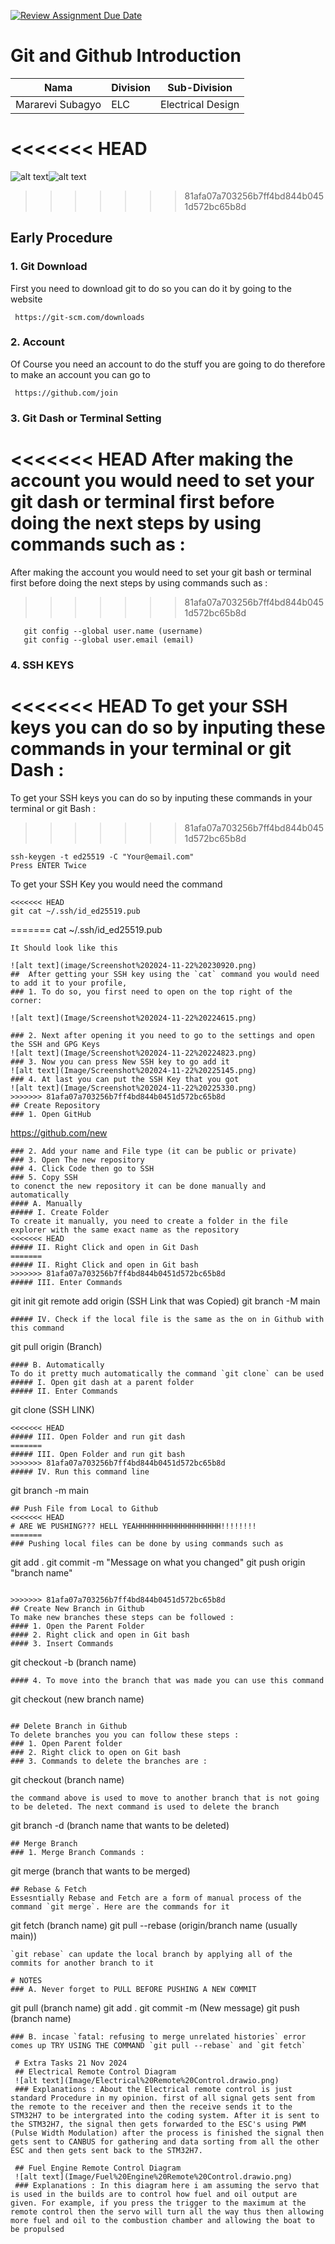 [![Review Assignment Due Date](https://classroom.github.com/assets/deadline-readme-button-22041afd0340ce965d47ae6ef1cefeee28c7c493a6346c4f15d667ab976d596c.svg)](https://classroom.github.com/a/tbEHDGEc)
# Git and Github Introduction

| Nama  | Division        | Sub-Division  |
| ----- | ---------- | ---------- |
| Mararevi Subagyo   | ELC | Electrical Design |
<<<<<<< HEAD
=======

![alt text](Image/PepeCry.png)![alt text](Image/Screenshot%202024-11-21%20132155.png)

>>>>>>> 81afa07a703256b7ff4bd844b0451d572bc65b8d

## Early Procedure
### 1. Git Download
First you need to download git to do so you can do it by going to the website 
   ```
    https://git-scm.com/downloads
   ```
### 2. Account 
Of Course you need an account to do the stuff you are going to do  therefore to make an account you can go to 
   ```
    https://github.com/join
   ```
### 3. Git Dash or Terminal Setting 
<<<<<<< HEAD
After making the account you would need to set your git dash or terminal first before doing the next steps by using commands such as :
=======
After making the account you would need to set your git bash or terminal first before doing the next steps by using commands such as :
>>>>>>> 81afa07a703256b7ff4bd844b0451d572bc65b8d
```
   git config --global user.name (username)
   git config --global user.email (email)
   ```
### 4. SSH KEYS
<<<<<<< HEAD
To get your SSH keys you can do so by inputing these commands in your terminal or git Dash :
=======
To get your SSH keys you can do so by inputing these commands in your terminal or git Bash :
>>>>>>> 81afa07a703256b7ff4bd844b0451d572bc65b8d
```
ssh-keygen -t ed25519 -C "Your@email.com"
Press ENTER Twice
```
To get your SSH Key you would need the command
```
<<<<<<< HEAD
git cat ~/.ssh/id_ed25519.pub
```
=======
cat ~/.ssh/id_ed25519.pub
```
It Should look like this 

![alt text](image/Screenshot%202024-11-22%20230920.png)
##  After getting your SSH key using the `cat` command you would need to add it to your profile,
### 1. To do so, you first need to open on the top right of the corner:

![alt text](Image/Screenshot%202024-11-22%20224615.png)

### 2. Next after opening it you need to go to the settings and open the SSH and GPG Keys
![alt text](Image/Screenshot%202024-11-22%20224823.png)
### 3. Now you can press New SSH key to go add it 
![alt text](Image/Screenshot%202024-11-22%20225145.png)
### 4. At last you can put the SSH Key that you got
![alt text](Image/Screenshot%202024-11-22%20225330.png)
>>>>>>> 81afa07a703256b7ff4bd844b0451d572bc65b8d
## Create Repository
### 1. Open GitHub
```
https://github.com/new
```
### 2. Add your name and File type (it can be public or private)
### 3. Open The new repository
### 4. Click Code then go to SSH
### 5. Copy SSH
to conenct the new repository it can be done manually and automatically
#### A. Manually 
##### I. Create Folder
To create it manually, you need to create a folder in the file explorer with the same exact name as the repository
<<<<<<< HEAD
##### II. Right Click and open in Git Dash
=======
##### II. Right Click and open in Git bash
>>>>>>> 81afa07a703256b7ff4bd844b0451d572bc65b8d
##### III. Enter Commands 
```
git init
git remote add origin (SSH Link that was Copied)
git branch -M main
```
##### IV. Check if the local file is the same as the on in Github with this command
```
git pull origin (Branch)
```
#### B. Automatically
To do it pretty much automatically the command `git clone` can be used
##### I. Open git dash at a parent folder
##### II. Enter Commands 
```
git clone (SSH LINK)
```
<<<<<<< HEAD
##### III. Open Folder and run git dash
=======
##### III. Open Folder and run git bash
>>>>>>> 81afa07a703256b7ff4bd844b0451d572bc65b8d
##### IV. Run this command line 
```
git branch -m main
```
## Push File from Local to Github
<<<<<<< HEAD
# ARE WE PUSHING??? HELL YEAHHHHHHHHHHHHHHHHHHH!!!!!!!!
=======
### Pushing local files can be done by using commands such as
```
git add . 
git commit -m "Message on what you changed"
git push origin "branch name"
```

>>>>>>> 81afa07a703256b7ff4bd844b0451d572bc65b8d
## Create New Branch in Github 
To make new branches these steps can be followed :
#### 1. Open the Parent Folder
#### 2. Right click and open in Git bash
#### 3. Insert Commands
```
git checkout -b (branch name)
```
#### 4. To move into the branch that was made you can use this command 
```
git checkout (new branch name)
```

## Delete Branch in Github
To delete branches you you can follow these steps :
### 1. Open Parent folder
### 2. Right click to open on Git bash
### 3. Commands to delete the branches are :
```
git checkout (branch name)
```
the command above is used to move to another branch that is not going to be deleted. The next command is used to delete the branch
```
git branch -d (branch name that wants to be deleted)
```
## Merge Branch
### 1. Merge Branch Commands :
```
git merge (branch that wants to be merged)
```
## Rebase & Fetch
Essesntially Rebase and Fetch are a form of manual process of the command `git merge`. Here are the commands for it 
```
git fetch (branch name)
git pull --rebase (origin/branch name (usually main))
```
`git rebase` can update the local branch by applying all of the commits for another branch to it

# NOTES
### A. Never forget to PULL BEFORE PUSHING A NEW COMMIT
```
git pull (branch name)
git add .
git commit -m (New message)
git push (branch name)
```
### B. incase `fatal: refusing to merge unrelated histories` error comes up TRY USING THE COMMAND `git pull --rebase` and `git fetch`
 
 # Extra Tasks 21 Nov 2024
 ## Electrical Remote Control Diagram
 ![alt text](Image/Electrical%20Remote%20Control.drawio.png)
 ### Explanations : About the Electrical remote control is just standard Procedure in my opinion. first of all signal gets sent from the remote to the receiver and then the receive sends it to the STM32H7 to be intergrated into the coding system. After it is sent to the STM32H7, the signal then gets forwarded to the ESC's using PWM (Pulse Width Modulation) after the process is finished the signal then gets sent to CANBUS for gathering and data sorting from all the other ESC and then gets sent back to the STM32H7.

 ## Fuel Engine Remote Control Diagram
 ![alt text](Image/Fuel%20Engine%20Remote%20Control.drawio.png)
 ### Explanations : In this diagram here i am assuming the servo that is used in the builds are to control how fuel and oil output are given. For example, if you press the trigger to the maximum at the remote control then the servo will turn all the way thus then allowing more fuel and oil to the combustion chamber and allowing the boat to be propulsed
